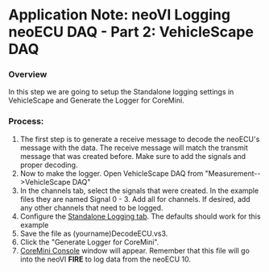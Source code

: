 # Application Note: neoVI Logging neoECU DAQ - Part 2: VehicleScape DAQ

### Overview

In this step we are going to setup the Standalone logging settings in VehicleScape and Generate the Logger for CoreMini.

### Process:

1. The first step is to generate a receive message to decode the neoECU's message with the data.  The receive message will match the transmit message that was created before. Make sure to add the signals and proper decoding.
2. Now to make the logger.  Open VehicleScape DAQ from "Measurement-->VehicleScape DAQ"
3. In the channels tab, select the signals that were created.  In the example files they are named Signal 0 - 3.  Add all for channels.  If desired, add any other channels that need to be logged.
4. Configure the [Standalone Logging tab](../../vehicle-spy-main-menus/main-menu-measurement/vehiclescape-daq/vehiclescape-daq-standalone-logging-tab/).   The defaults should work for this example
5. Save the file as (yourname)DecodeECU.vs3.
6. Click the "Generate Logger for CoreMini".
7. [CoreMini Console](../application-note-coremini-partition-logging/)  window will appear.  Remember that this file will go into the neoVI **FIRE** to log data from the neoECU 10.
